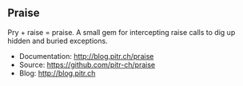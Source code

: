 ## Praise

Pry + raise = praise. A small gem for intercepting raise calls to dig up hidden and buried exceptions.

-   Documentation: http://blog.pitr.ch/praise
-   Source: https://github.com/pitr-ch/praise
-   Blog: http://blog.pitr.ch
